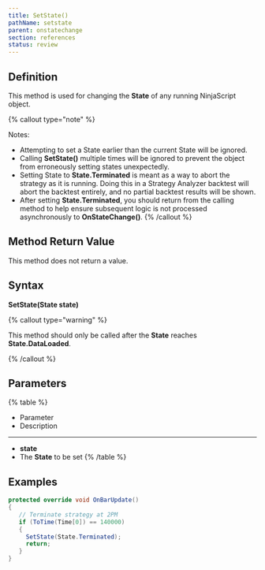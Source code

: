 ```yaml
---
title: SetState()
pathName: setstate
parent: onstatechange
section: references
status: review
---
```


## Definition

This method is used for changing the **State** of any running NinjaScript object.

{% callout type="note" %}

Notes:

* Attempting to set a State earlier than the current State will be ignored.
* Calling **SetState()** multiple times will be ignored to prevent the object from erroneously setting states unexpectedly.
* Setting State to **State.Terminated** is meant as a way to abort the strategy as it is running. Doing this in a Strategy Analyzer backtest will abort the backtest entirely, and no partial backtest results will be shown.
* After setting **State.Terminated**, you should return from the calling method to help ensure subsequent logic is not processed asynchronously to **OnStateChange()**.
{% /callout %}

## Method Return Value

This method does not return a value.

## Syntax

**SetState(State state)**

{% callout type="warning" %}

This method should only be called after the **State** reaches **State.DataLoaded**.

{% /callout %}

## Parameters

{% table %}

* Parameter
* Description

---

* **state**
* The **State** to be set
{% /table %}

## Examples

```csharp
protected override void OnBarUpdate()
{
   // Terminate strategy at 2PM
   if (ToTime(Time[0]) == 140000)
   {
     SetState(State.Terminated);
     return;
   }
}
```
